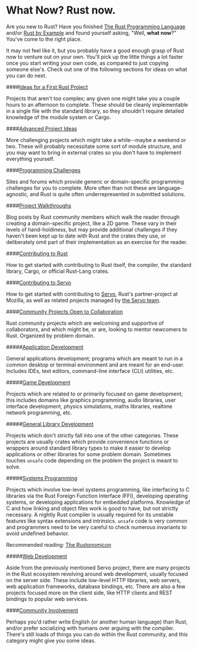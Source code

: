 # What Now? Rust now.

Are you new to Rust? Have you finished [The Rust Programming Language][trpl] and/or [Rust by Example][rbe] and found yourself asking, "Well, **what now**?" You've come to the right place.

It may not feel like it, but you probably have a good enough grasp of Rust now to venture out on your own. You'll pick up the little things a lot faster once you start writing your own code, as compared to just copying someone else's. Check out one of the following sections for ideas on what you can do next.

####[Ideas for a First Rust Project](ideas-first.md)

Projects that aren't too complex; any given one might take you a couple hours to an afternoon to complete. These should be cleanly implementable in a single file with the standard library, so they shouldn't require detailed knowledge of the module system or Cargo.

####[Advanced Project Ideas](ideas-advanced.md)

More challenging projects which might take a while--maybe a weekend or two. These will probably necessitate some sort of module structure, and you may want to bring in external crates so you don't have to implement everything yourself.

####[Programming Challenges](challenges.md)

Sites and forums which provide generic or domain-specific programming challenges for you to complete. More often than not these are language-agnostic, and Rust is quite often underrepresented in submitted solutions. 

####[Project Walkthroughs](walkthroughs.md)

Blog posts by Rust community members which walk the reader through creating a domain-specific project, like a 2D game. These vary in their levels of hand-holdiness, but may provide additional challenges if they haven't been kept up to date with Rust and the crates they use, or deliberately omit part of their implementation as an exercise for the reader.

####[Contributing to Rust](contrib-rust.md)

How to get started with contributing to Rust itself, the compiler, the standard library, Cargo, or official Rust-Lang crates.

####[Contributing to Servo](contrib-servo.md)

How to get started with contributing to [Servo][servo], Rust's partner-project at Mozilla, as well as related projects managed by [the Servo team][servo-team].

####[Community Projects Open to Collaboration](contrib-community.md)

Rust community projects which are welcoming and supportive of collaborators, and which might be, or are, looking to mentor newcomers to Rust. Organized by problem domain.

#####[Application Development](contrib-community.md#app-development)

General applications development; programs which are meant to run in a common desktop or terminal environment and are meant for an end-user. Includes IDEs, text editors, command-line interface (CLI) utilities, etc.

#####[Game Development](contrib-community.md#game-development)

Projects which are related to or primarily focused on game development; this includes domains like graphics programming, audio libraries, user interface development, physics simulations, maths libraries, realtime network programming, etc.

#####[General Library Development](contrib-community.md#general-library-development)

Projects which don't strictly fall into one of the other categories. These projects are usually crates which provide convenience functions or wrappers around standard library types to make it easier to develop applications or other libraries for some problem domain. Sometimes touches `unsafe` code depending on the problem the project is meant to solve.

#####[Systems Programming](contrib-community.md#systems-programming)

Projects which involve low-level systems programming, like interfacing to C libraries via the Rust Foreign Function Interface (FFI), developing operating systems, or developing applications for embedded platforms. Knowledge of C and how linking and object files work is good to have, but not strictly necessary. A nightly Rust compiler is usually required for its unstable features like syntax extensions and intrinsics. `unsafe` code is very common and programmers need to be very careful to check numerous invariants to avoid undefined behavior.

Recommended reading: [The Rustonomicon](https://doc.rust-lang.org/nightly/nomicon/)

#####[Web Development](contrib-community.md#web-development)

Aside from the previously mentioned Servo project, there are many projects in the Rust ecosystem revolving around web development, usually focused on the server side. These include low-level HTTP libraries, web servers, web application frameworks, database bindings, etc. There are also a few projects focused more on the client side, like HTTP clients and REST bindings to popular web services.

####[Community Involvement](community-other.md)

Perhaps you'd rather write English (or another human language) than Rust, and/or prefer socializing with humans over arguing with the compiler. There's still loads of things you can do within the Rust community, and this category might give you some ideas.

[trpl]: https://doc.rust-lang.org/nightly/book/
[rbe]: http://rustbyexample.com/
[servo]: https://github.com/servo/servo
[servo-team]: https://github.com/servo
